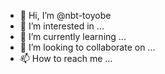 - 👋 Hi, I’m @nbt-toyobe
- 👀 I’m interested in ...
- 🌱 I’m currently learning ...
- 💞️ I’m looking to collaborate on ...
- 📫 How to reach me ...

<!---
nbt-toyobe/nbt-toyobe is a ✨ special ✨ repository because its `README.md` (this file) appears on your GitHub profile.
You can click the Preview link to take a look at your changes.
--->
